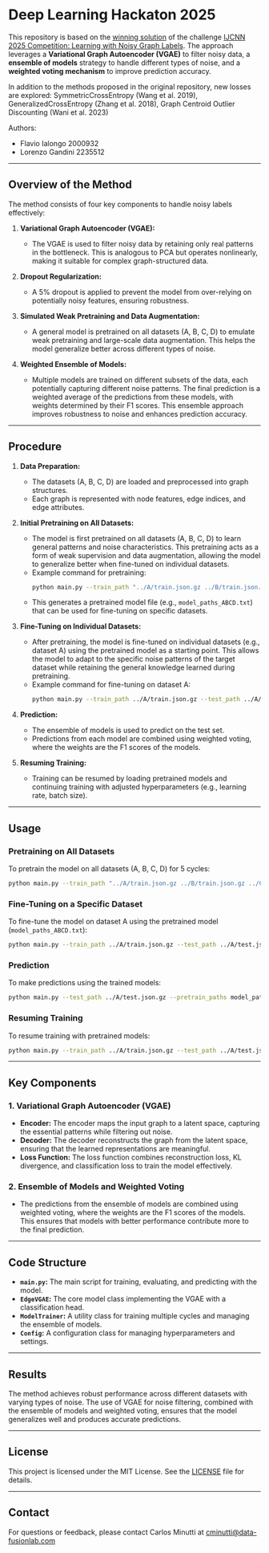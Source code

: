 # Deep Learning Hackaton 2025

This repository is based on the [winning solution](https://sites.google.com/view/learning-with-noisy-graph-labe/winners) of the challenge [IJCNN 2025 Competition: Learning with Noisy Graph Labels](https://sites.google.com/view/learning-with-noisy-graph-labe?usp=sharing).
 The approach leverages a **Variational Graph Autoencoder (VGAE)** to filter noisy data, a **ensemble of models** strategy to handle different types of noise, and a **weighted voting mechanism** to improve prediction accuracy.

In addition to the methods proposed in the original repository, new losses are explored: SymmetricCrossEntropy (Wang et al. 2019), GeneralizedCrossEntropy (Zhang et al. 2018), Graph Centroid Outlier Discounting (Wani et al. 2023)

Authors: <br>
   - Flavio Ialongo 2000932
   - Lorenzo Gandini 2235512

---

## Overview of the Method

The method consists of four key components to handle noisy labels effectively:

1. **Variational Graph Autoencoder (VGAE):**
   - The VGAE is used to filter noisy data by retaining only real patterns in the bottleneck. This is analogous to PCA but operates nonlinearly, making it suitable for complex graph-structured data.

2. **Dropout Regularization:**
   - A 5% dropout is applied to prevent the model from over-relying on potentially noisy features, ensuring robustness.

3. **Simulated Weak Pretraining and Data Augmentation:**
   - A general model is pretrained on all datasets (A, B, C, D) to emulate weak pretraining and large-scale data augmentation. This helps the model generalize better across different types of noise.

4. **Weighted Ensemble of Models:**
   - Multiple models are trained on different subsets of the data, each potentially capturing different noise patterns. The final prediction is a weighted average of the predictions from these models, with weights determined by their F1 scores. This ensemble approach improves robustness to noise and enhances prediction accuracy.

---

## Procedure

1. **Data Preparation:**
   - The datasets (A, B, C, D) are loaded and preprocessed into graph structures.
   - Each graph is represented with node features, edge indices, and edge attributes.

2. **Initial Pretraining on All Datasets:**
   - The model is first pretrained on all datasets (A, B, C, D) to learn general patterns and noise characteristics. This pretraining acts as a form of weak supervision and data augmentation, allowing the model to generalize better when fine-tuned on individual datasets.
   - Example command for pretraining:
     ```bash
     python main.py --train_path "../A/train.json.gz ../B/train.json.gz ../C/train.json.gz ../D/train.json.gz" --num_cycles 5
     ```
   - This generates a pretrained model file (e.g., `model_paths_ABCD.txt`) that can be used for fine-tuning on specific datasets.

3. **Fine-Tuning on Individual Datasets:**
   - After pretraining, the model is fine-tuned on individual datasets (e.g., dataset A) using the pretrained model as a starting point. This allows the model to adapt to the specific noise patterns of the target dataset while retaining the general knowledge learned during pretraining.
   - Example command for fine-tuning on dataset A:
     ```bash
     python main.py --train_path ../A/train.json.gz --test_path ../A/test.json.gz --num_cycles 5 --pretrain_paths model_paths_ABCD.txt
     ```

4. **Prediction:**
   - The ensemble of models is used to predict on the test set.
   - Predictions from each model are combined using weighted voting, where the weights are the F1 scores of the models.

5. **Resuming Training:**
   - Training can be resumed by loading pretrained models and continuing training with adjusted hyperparameters (e.g., learning rate, batch size).

---

## Usage

### Pretraining on All Datasets
To pretrain the model on all datasets (A, B, C, D) for 5 cycles:
```bash
python main.py --train_path "../A/train.json.gz ../B/train.json.gz ../C/train.json.gz ../D/train.json.gz" --num_cycles 5
```

### Fine-Tuning on a Specific Dataset
To fine-tune the model on dataset A using the pretrained model (`model_paths_ABCD.txt`):
```bash
python main.py --train_path ../A/train.json.gz --test_path ../A/test.json.gz --num_cycles 5 --pretrain_paths model_paths_ABCD.txt
```

### Prediction
To make predictions using the trained models:
```bash
python main.py --test_path ../A/test.json.gz --pretrain_paths model_paths_A.txt
```

### Resuming Training
To resume training with pretrained models:
```bash
python main.py --train_path ../A/train.json.gz --test_path ../A/test.json.gz --num_cycles 5 --pretrain_paths model_paths_A.txt
```

---

## Key Components

### 1. Variational Graph Autoencoder (VGAE)
- **Encoder:** The encoder maps the input graph to a latent space, capturing the essential patterns while filtering out noise.
- **Decoder:** The decoder reconstructs the graph from the latent space, ensuring that the learned representations are meaningful.
- **Loss Function:** The loss function combines reconstruction loss, KL divergence, and classification loss to train the model effectively.

### 2. Ensemble of Models and Weighted Voting
- The predictions from the ensemble of models are combined using weighted voting, where the weights are the F1 scores of the models. This ensures that models with better performance contribute more to the final prediction.

---

## Code Structure

- **`main.py`:** The main script for training, evaluating, and predicting with the model.
- **`EdgeVGAE`:** The core model class implementing the VGAE with a classification head.
- **`ModelTrainer`:** A utility class for training multiple cycles and managing the ensemble of models.
- **`Config`:** A configuration class for managing hyperparameters and settings.

---

## Results

The method achieves robust performance across different datasets with varying types of noise. The use of VGAE for noise filtering, combined with the ensemble of models and weighted voting, ensures that the model generalizes well and produces accurate predictions.

---

## License

This project is licensed under the MIT License. See the [LICENSE](LICENSE) file for details.

---

## Contact

For questions or feedback, please contact Carlos Minutti at cminutti@data-fusionlab.com

